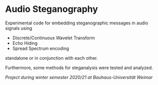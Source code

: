 # Audio Steganography
Experimental code for embedding steganographic messages in audio signals using
- Discrete/Continuous Wavelet Transform
- Echo Hiding 
- Spread Spectrum encoding

standalone or in conjunction with each other.

Furthermore, some methods for steganalysis were tested and analyzed.

*Project during winter semester 2020/21 at Bauhaus-Universität Weimar*
